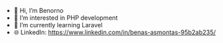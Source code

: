 - 👋 Hi, I’m Benorno
- 👀 I’m interested in PHP development
- 🌱 I’m currently learning Laravel
- 🌐 LinkedIn: https://www.linkedin.com/in/benas-asmontas-95b2ab235/
